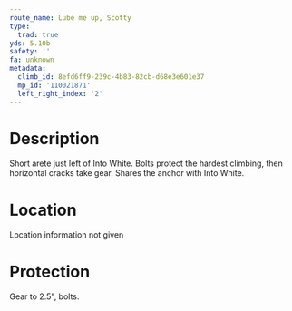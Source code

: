 ```yaml
---
route_name: Lube me up, Scotty
type:
  trad: true
yds: 5.10b
safety: ''
fa: unknown
metadata:
  climb_id: 8efd6ff9-239c-4b83-82cb-d68e3e601e37
  mp_id: '110021871'
  left_right_index: '2'
---
```

# Description
Short arete just left of Into White.  Bolts protect the hardest climbing, then horizontal cracks take gear.  Shares the anchor with Into White.

# Location
Location information not given

# Protection
Gear to 2.5", bolts.
